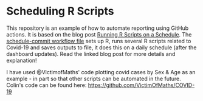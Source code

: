 # Scheduling R Scripts

This repository is an example of how to automate reporting using GitHub actions. It is based on the blog post [Running R Scripts on a Schedule](https://blog.simonpcouch.com/blog/r-github-actions-commit/). The [schedule-commit workflow file](.github/workflows/schedule-commit.yaml) sets up R, runs several R scripts related to Covid-19 and saves outputs to file, it does this on a daily schedule (after the dashboard updates). Read the linked blog post for more details and explanation!

I have used @VictimofMaths' code plotting covid cases by Sex & Age as an example - in part so that other scripts can be automated in the future.
Colin's code can be found here: https://github.com/VictimOfMaths/COVID-19
